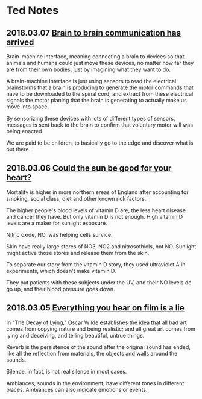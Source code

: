 # Ted Notes

## 2018.03.07 [Brain to brain communication has arrived](https://www.ted.com/talks/miguel_nicolelis_brain_to_brain_communication_has_arrived_how_we_did_it)

Brain-machine interface, meaning connecting a brain to devices so that animals and humans could just move these devices, no matter how far they are from their own bodies, just by imagining what they want to do.

A brain-machine interface is just using sensors to read the electrical brainstorms that a brain is producing to generate the motor commands that have to be downloaded to the spinal cord, and extract from these electrical signals the motor planing that the brain is generating to actually make us move into space.

By sensorizing these devices with lots of different types of sensors, messages is sent back to the brain to confirm that voluntary motor will was being enacted.

We are paid to be children, to basically go to the edge and discover what is out there.

## 2018.03.06 [Could the sun be good for your heart?](https://www.ted.com/talks/richard_weller_could_the_sun_be_good_for_your_heart)

Mortality is higher in more northern ereas of England after accounting for smoking, social class, diet and other known rick factors.

The higher people's blood levels of vitamin D are, the less heart disease and cancer they have. But only vitamin D is not enough. High vitamin D levels are a maker for sunlight exposure.

Nitric oxide, NO, was helping cells survice.

Skin have really large stores of NO3, NO2 and nitrosothiols, not NO. Sunlight might active those stores and release them from the skin.

To separate our story from the vitamin D story, they used ultraviolet A in experiments, which doesn't make vitamin D.

They put patients with these subjects under the UV, and their NO levels do go up, and their blood pressure goes down.

## 2018.03.05 [Everything you hear on film is a lie](https://www.ted.com/talks/tasos_frantzolas_everything_you_hear_on_film_is_a_lie)

In "The Decay of Lying," Oscar Wilde establishes the idea that all bad art comes from copying nature and being realistic; and all great art comes from lying and deceiving, and telling beautiful, untrue things.

Reverb is the persistence of the sound after the original sound has ended, like all the reflection from materials, the objects and walls around the sounds.

Silence, in fact, is not real silence in most cases.

Ambiances, sounds in the environment, have different tones in different places. Ambiances can also indicate emotions or events.

